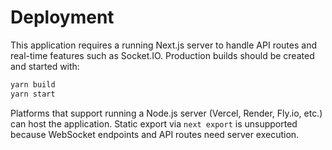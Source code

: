 # Deployment

This application requires a running Next.js server to handle API routes and real-time features such as Socket.IO. Production builds should be created and started with:

```bash
yarn build
yarn start
```

Platforms that support running a Node.js server (Vercel, Render, Fly.io, etc.) can host the application. Static export via `next export` is unsupported because WebSocket endpoints and API routes need server execution.
